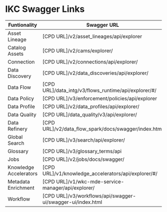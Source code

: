 # IKC Swagger Links

|Funtionality|Swagger URL|
|---|---|
|Asset Lineage|[CPD URL]/v2/asset_lineages/api/explorer|
|Catalog Assets|[CPD URL]/v2/cams/explorer/|
|Connection|[CPD URL]/v2/connections/api/explorer/|
|Data Discovery|[CPD URL]/v2/data_discoveries/api/explorer/|
|Data Flow|[CPD URL]/data_intg/v3/flows_runtime/api/explorer/#/|
|Data Policy|[CPD URL]/v3/enforcement/policies/api/explorer|
|Data Profile|[CPD URL]/v2/data_profiles/api/explorer/|
|Data Quality|[CPD URL]/data_quality/v3/api/explorer/|
|Data Refinery|[CPD URL]/v2/data_flow_spark/docs/swagger/index.html|
|Global Search|[CPD URL]/v3/search/api/explorer/|
|Glossary|[CPD URL]/v3/glossary_terms/api|
|Jobs|[CPD URL]/v2/jobs/docs/swagger/|
|Knowledge Accelerators|[CPD URL]/v1/knowledge_accelerators/api/explorer/#/|
|Metadata Enrichment|[CPD URL]/v1/wkc-mde-service-manager/api/explorer/|
|Workflow|[CPD URL]/v3/workflows/api/swagger-ui/swagger-ui/index.html|
